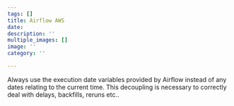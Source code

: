 ```yaml
---
tags: []
title: Airflow AWS
date: 
description: ''
multiple_images: []
image: ''
category: ''

---
```

Always use the execution date variables provided by Airflow instead of any dates relating to the current time. This decoupling is necessary to correctly deal with delays, backfills, reruns etc..